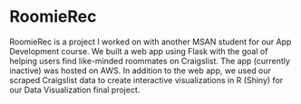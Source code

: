 # RoomieRec
RoomieRec is a project I worked on with another MSAN student for our App Development course. We built a web app using Flask with the goal of helping users find like-minded roommates on Craigslist. The app (currently inactive) was hosted on AWS. In addition to the web app, we used our scraped Craigslist data to create interactive visualizations in R (Shiny) for our Data Visualization final project.
